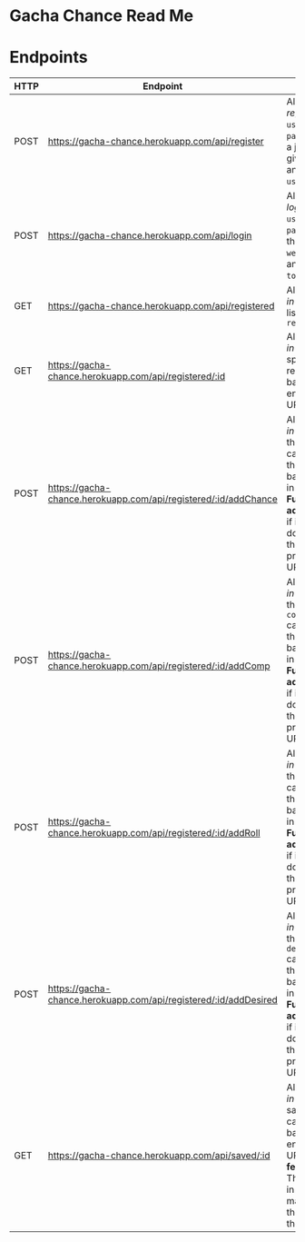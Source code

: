 # Gacha Chance Read Me

# Endpoints
| HTTP | Endpoint | Description |
|------|----------|-------------|
|POST  | https://gacha-chance.herokuapp.com/api/register | Allows a user to _register_ with a `username` & `password`, returns a json object that gives the `user id` and their `username`. |
|POST | https://gacha-chance.herokuapp.com/api/login | Allows a user to _login_ with a `username` & `password`, returns the `user id`, a `welcome message`, and the user's `token`. |
|GET |  https://gacha-chance.herokuapp.com/api/registered | Allows a _logged in_ user to view a list of all the `registered users` | 
|GET | https://gacha-chance.herokuapp.com/api/registered/:id | Allows a _logged in_ user to view a specific registered user based on the id entered into the URL. |
|POST | https://gacha-chance.herokuapp.com/api/registered/:id/addChance | Allows a _logged in_ user to save their `chance` calculations to their profile based on their id in the URL. **Future feature to add**: Throw error if id in token does not match the id in the provided in the URL. |
|POST | https://gacha-chance.herokuapp.com/api/registered/:id/addComp | Allows a _logged in_ user to save their `compoundedChance` calculations to their profile based on their id in the URL. **Future feature to add**: Throw error if id in token does not match the id in the provided in the URL. |
|POST | https://gacha-chance.herokuapp.com/api/registered/:id/addRoll | Allows a _logged in_ user to save their `rollNum` calculations to their profile based on their id in the URL. **Future feature to add**: Throw error if id in token does not match the id in the provided in the URL. |
|POST | https://gacha-chance.herokuapp.com/api/registered/:id/addDesired | Allows a _logged in_ user to save their `desiredOutcome` calculations to their profile based on their id in the URL. **Future feature to add**: Throw error if id in token does not match the id in the provided in the URL. |
|GET | https://gacha-chance.herokuapp.com/api/saved/:id | Allows a _logged in_ user to view saved calculations based on the id entered into the URL. **Future feature to add**: Throw error if id in token does not match the id in the provided in the URL. |









